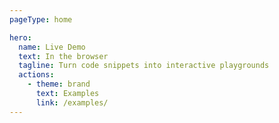 ```yaml
---
pageType: home

hero:
  name: Live Demo
  text: In the browser
  tagline: Turn code snippets into interactive playgrounds
  actions:
    - theme: brand
      text: Examples
      link: /examples/
---
```

